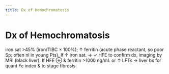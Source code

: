 ```yaml
---
title: Dx of Hemochromatosis
---
```

# Dx of Hemochromatosis

iron sat >45% (iron/TIBC × 100%); ↑ ferritin (acute phase reactant, so poor Sp; often nl in young Pts). If ↑ iron sat. → ✓ HFE to confirm dx, imaging by MRI (black liver). If HFE ⊕ & ferritin >1000 ng/mL or ↑ LFTs → liver bx for quant Fe index & to stage fibrosis
